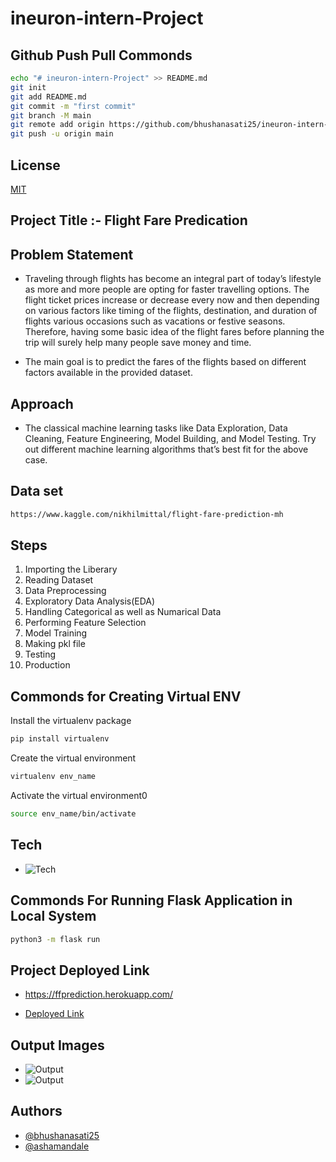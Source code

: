 # ineuron-intern-Project

## Github Push Pull Commonds

```bash
echo "# ineuron-intern-Project" >> README.md
git init
git add README.md
git commit -m "first commit"
git branch -M main
git remote add origin https://github.com/bhushanasati25/ineuron-intern-Project.git
git push -u origin main
```

## License

[MIT](https://choosealicense.com/licenses/mit/)

## Project Title :- Flight Fare Predication

## Problem Statement

- Traveling through flights has become an integral part of today’s lifestyle as more and more people are opting for faster travelling options. The flight ticket prices increase or decrease every now and then depending on various factors like timing of the flights, destination, and duration of flights various occasions such as vacations or festive seasons. Therefore, having some basic idea of the flight fares before planning the trip will surely help many people save money and time.
 
- The main goal is to predict the fares of the flights based on different factors available in
the provided dataset.

## Approach

- The classical machine learning tasks like Data Exploration, Data Cleaning, Feature Engineering, Model Building, and Model Testing. Try out different machine learning algorithms that’s best fit for the above case.

## Data set 

```bash
https://www.kaggle.com/nikhilmittal/flight-fare-prediction-mh
```
## Steps

1.  Importing the Liberary
2.  Reading Dataset
3.  Data Preprocessing
4.  Exploratory Data Analysis(EDA)
5.  Handling Categorical as well as Numarical Data
7.  Performing Feature Selection
8.  Model Training 
9.  Making pkl file
10. Testing
11. Production


## Commonds for Creating Virtual ENV

Install the virtualenv package

```bash
pip install virtualenv
```
Create the virtual environment

```bash
virtualenv env_name
```
Activate the virtual environment0

```bash
source env_name/bin/activate
```

## Tech

- ![Tech](https://github.com/bhushanasati25/ineuron-intern-Project/blob/main/Img/img.png)

## Commonds For Running Flask Application in Local System

```bash
python3 -m flask run
```

## Project Deployed Link 

- https://ffprediction.herokuapp.com/ 

- [Deployed Link](https://ffprediction.herokuapp.com/)

## Output Images

- ![Output](https://github.com/bhushanasati25/ineuron-intern-Project/blob/main/Output%20Images/Output1.png)
- ![Output](https://github.com/bhushanasati25/ineuron-intern-Project/blob/main/Output%20Images/Output2.png)

## Authors

- [@bhushanasati25](https://github.com/bhushanasati25)
- [@ashamandale](https://github.com/ashamandale)


